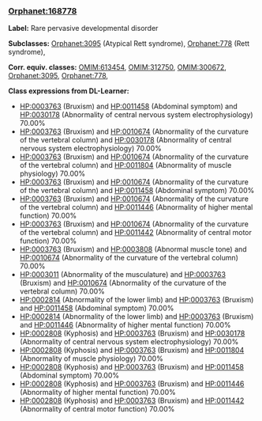 
### [Orphanet:168778](http://www.orpha.net/ORDO/Orphanet_168778)
**Label:** Rare pervasive developmental disorder

**Subclasses:** [Orphanet:3095](http://www.orpha.net/ORDO/Orphanet_3095) (Atypical Rett syndrome), [Orphanet:778](http://www.orpha.net/ORDO/Orphanet_778) (Rett syndrome), 

**Corr. equiv. classes:** [OMIM:613454](http://purl.obolibrary.org/obo/OMIM_613454), [OMIM:312750](http://purl.obolibrary.org/obo/OMIM_312750), [OMIM:300672](http://purl.obolibrary.org/obo/OMIM_300672), [Orphanet:3095](http://www.orpha.net/ORDO/Orphanet_3095), [Orphanet:778](http://www.orpha.net/ORDO/Orphanet_778), 

**Class expressions from DL-Learner:**

- [HP:0003763](http://purl.obolibrary.org/obo/HP_0003763) (Bruxism) and [HP:0011458](http://purl.obolibrary.org/obo/HP_0011458) (Abdominal symptom) and [HP:0030178](http://purl.obolibrary.org/obo/HP_0030178) (Abnormality of central nervous system electrophysiology) 70.00%
- [HP:0003763](http://purl.obolibrary.org/obo/HP_0003763) (Bruxism) and [HP:0010674](http://purl.obolibrary.org/obo/HP_0010674) (Abnormality of the curvature of the vertebral column) and [HP:0030178](http://purl.obolibrary.org/obo/HP_0030178) (Abnormality of central nervous system electrophysiology) 70.00%
- [HP:0003763](http://purl.obolibrary.org/obo/HP_0003763) (Bruxism) and [HP:0010674](http://purl.obolibrary.org/obo/HP_0010674) (Abnormality of the curvature of the vertebral column) and [HP:0011804](http://purl.obolibrary.org/obo/HP_0011804) (Abnormality of muscle physiology) 70.00%
- [HP:0003763](http://purl.obolibrary.org/obo/HP_0003763) (Bruxism) and [HP:0010674](http://purl.obolibrary.org/obo/HP_0010674) (Abnormality of the curvature of the vertebral column) and [HP:0011458](http://purl.obolibrary.org/obo/HP_0011458) (Abdominal symptom) 70.00%
- [HP:0003763](http://purl.obolibrary.org/obo/HP_0003763) (Bruxism) and [HP:0010674](http://purl.obolibrary.org/obo/HP_0010674) (Abnormality of the curvature of the vertebral column) and [HP:0011446](http://purl.obolibrary.org/obo/HP_0011446) (Abnormality of higher mental function) 70.00%
- [HP:0003763](http://purl.obolibrary.org/obo/HP_0003763) (Bruxism) and [HP:0010674](http://purl.obolibrary.org/obo/HP_0010674) (Abnormality of the curvature of the vertebral column) and [HP:0011442](http://purl.obolibrary.org/obo/HP_0011442) (Abnormality of central motor function) 70.00%
- [HP:0003763](http://purl.obolibrary.org/obo/HP_0003763) (Bruxism) and [HP:0003808](http://purl.obolibrary.org/obo/HP_0003808) (Abnormal muscle tone) and [HP:0010674](http://purl.obolibrary.org/obo/HP_0010674) (Abnormality of the curvature of the vertebral column) 70.00%
- [HP:0003011](http://purl.obolibrary.org/obo/HP_0003011) (Abnormality of the musculature) and [HP:0003763](http://purl.obolibrary.org/obo/HP_0003763) (Bruxism) and [HP:0010674](http://purl.obolibrary.org/obo/HP_0010674) (Abnormality of the curvature of the vertebral column) 70.00%
- [HP:0002814](http://purl.obolibrary.org/obo/HP_0002814) (Abnormality of the lower limb) and [HP:0003763](http://purl.obolibrary.org/obo/HP_0003763) (Bruxism) and [HP:0011458](http://purl.obolibrary.org/obo/HP_0011458) (Abdominal symptom) 70.00%
- [HP:0002814](http://purl.obolibrary.org/obo/HP_0002814) (Abnormality of the lower limb) and [HP:0003763](http://purl.obolibrary.org/obo/HP_0003763) (Bruxism) and [HP:0011446](http://purl.obolibrary.org/obo/HP_0011446) (Abnormality of higher mental function) 70.00%
- [HP:0002808](http://purl.obolibrary.org/obo/HP_0002808) (Kyphosis) and [HP:0003763](http://purl.obolibrary.org/obo/HP_0003763) (Bruxism) and [HP:0030178](http://purl.obolibrary.org/obo/HP_0030178) (Abnormality of central nervous system electrophysiology) 70.00%
- [HP:0002808](http://purl.obolibrary.org/obo/HP_0002808) (Kyphosis) and [HP:0003763](http://purl.obolibrary.org/obo/HP_0003763) (Bruxism) and [HP:0011804](http://purl.obolibrary.org/obo/HP_0011804) (Abnormality of muscle physiology) 70.00%
- [HP:0002808](http://purl.obolibrary.org/obo/HP_0002808) (Kyphosis) and [HP:0003763](http://purl.obolibrary.org/obo/HP_0003763) (Bruxism) and [HP:0011458](http://purl.obolibrary.org/obo/HP_0011458) (Abdominal symptom) 70.00%
- [HP:0002808](http://purl.obolibrary.org/obo/HP_0002808) (Kyphosis) and [HP:0003763](http://purl.obolibrary.org/obo/HP_0003763) (Bruxism) and [HP:0011446](http://purl.obolibrary.org/obo/HP_0011446) (Abnormality of higher mental function) 70.00%
- [HP:0002808](http://purl.obolibrary.org/obo/HP_0002808) (Kyphosis) and [HP:0003763](http://purl.obolibrary.org/obo/HP_0003763) (Bruxism) and [HP:0011442](http://purl.obolibrary.org/obo/HP_0011442) (Abnormality of central motor function) 70.00%


